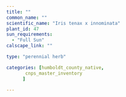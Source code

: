 ```yaml
---
title: ""
common_name: ""
scientific_name: "Iris tenax x innominata"
plant_id: 47
sun_requirements:
  - "Full Sun"
calscape_link: ""

type: "perennial herb"

categories: [humboldt_county_native,
       cnps_master_inventory
      ]

---
```



